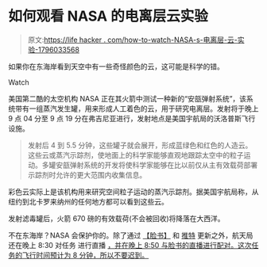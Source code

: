 # 如何观看 NASA 的电离层云实验

> 原文:[https://life hacker . com/how-to-watch-NASA-s-电离层-云-实验-1796033568](https://lifehacker.com/how-to-watch-nasa-s-ionosphere-cloud-experiment-1796033568)

如果你在东海岸看到天空中有一些奇怪颜色的云，这可能是科学的错。

Watch

美国第二酷的太空机构 NASA 正在其火箭中测试一种新的“安瓿弹射系统”，该系统带有一组蒸汽发生罐，用来形成人工着色的云，用于研究电离层。发射将于晚上 9 点 04 分至 9 点 19 分在弗吉尼亚进行，发射地点是美国宇航局的沃洛普斯飞行设施。

> 发射后 4 到 5.5 分钟，这些罐子就会展开，形成蓝绿色和红色的人造云。这些云或蒸汽示踪剂，使地面上的科学家能够直观地跟踪太空中的粒子运动。多罐安瓿弹射系统的开发将使科学家能够在比以前仅从主有效载荷部署示踪剂时允许的更大范围内收集信息。

彩色云实际上是该机构用来研究空间粒子运动的蒸汽示踪剂。据美国宇航局称，从纽约到北卡罗来纳州的任何地方都可以看到这些云。

发射滤毒罐后，火箭 670 磅的有效载荷(不会被回收)将降落在大西洋。

不在东海岸？NASA 会保护你的。除了通过 [【脸书】](https://www.facebook.com/NASAWFF) 和 [推特](https://twitter.com/NASA_Wallops) 更新之外，航天局还在晚上 8:30 对任务 进行直播 [，并在晚上 8:50 与脸书的直播进行配对。这次任务的飞行时间预计为 8 分钟，所以不要迟到。](http://www.ustream.tv/channel/nasa-tv-wallops)